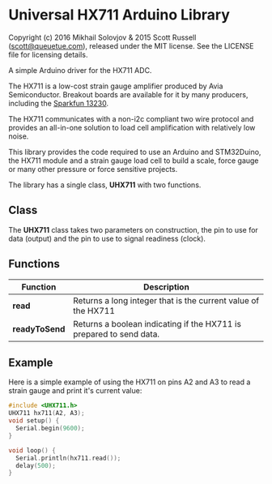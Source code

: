 # Universal HX711 Arduino Library


Copyright (c) 2016 Mikhail Solovjov & 2015 Scott Russell (scott@queuetue.com), released under the MIT license.
See the LICENSE file for licensing details.

A simple Arduino driver for the HX711 ADC.

The HX711 is a low-cost strain gauge amplifier produced by Avia Semiconductor.  Breakout boards are available for it by many producers, including the [Sparkfun 13230](https://www.sparkfun.com/products/13230).

The HX711 communicates with a non-i2c compliant two wire protocol and provides an all-in-one solution to load cell amplification with relatively low noise.

This library provides the code required to use an Arduino and STM32Duino, the HX711 module and a strain gauge load cell to build a scale, force gauge or many other pressure or force sensitive projects.

The library has a single class, **UHX711** with two functions. 

## Class
The **UHX711** class takes two parameters on construction, the pin to use for data (output) and the pin to use to signal readiness (clock).

## Functions

Function  | Description
------------- | -------------
**read**  | Returns a long integer that is the current value of the HX711
**readyToSend**  | Returns a boolean indicating if the HX711 is prepared to send data.

## Example

Here is a simple example of using the HX711 on pins A2 and A3 to read a strain gauge and print it's current value:

```c++
#include <UHX711.h>
UHX711 hx711(A2, A3);
void setup() {
  Serial.begin(9600);
}

void loop() {
  Serial.println(hx711.read());
  delay(500);
}
```
